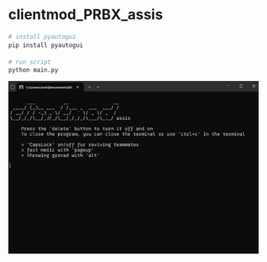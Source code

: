 # clientmod_PRBX_assis
 
```python
# install pyautogui
pip install pyautogui

# run script
python main.py
```
<img src='https://raw.githubusercontent.com/kinite-gp/clientmod_assis/main/screen.png?token=GHSAT0AAAAAACSEJTN3IZJOCRU2BBDW7L2IZSQ3CTQ' alt='Deauther Logo' width='800' />
